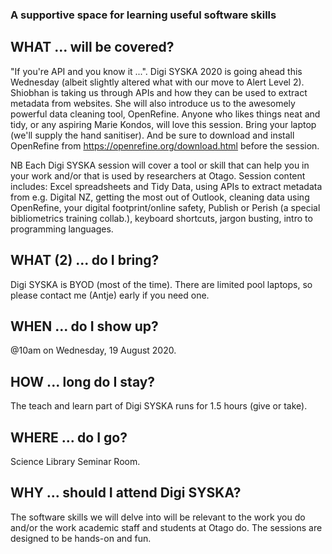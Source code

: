 ### A supportive space for learning useful software skills

## WHAT ... will be covered?
"If you're API and you know it ...". Digi SYSKA 2020 is going ahead this Wednesday (albeit slightly altered what with our move to Alert Level 2). Shiobhan is taking us through APIs and how they can be used to extract metadata from websites. She will also introduce us to the awesomely powerful data cleaning tool, OpenRefine. Anyone who likes things neat and tidy, or any aspiring Marie Kondos, will love this session. Bring your laptop (we'll supply the hand sanitiser). And be sure to download and install OpenRefine from https://openrefine.org/download.html before the session. 

NB Each Digi SYSKA session will cover a tool or skill that can help you in your work and/or that is used by researchers at Otago. Session content includes: Excel spreadsheets and Tidy Data, using APIs to extract metadata from e.g. Digital NZ, getting the most out of Outlook, cleaning data using OpenRefine, your digital footprint/online safety, Publish or Perish (a special bibliometrics training collab.), keyboard shortcuts, jargon busting, intro to programming languages.   

## WHAT (2) ... do I bring?
Digi SYSKA is BYOD (most of the time). There are limited pool laptops, so please contact me (Antje) early if you need one. 

## WHEN ... do I show up?
@10am on Wednesday, 19 August 2020. 

## HOW ... long do I stay?
The teach and learn part of Digi SYSKA runs for 1.5 hours (give or take).

## WHERE ... do I go?
Science Library Seminar Room.

## WHY ... should I attend Digi SYSKA?
The software skills we will delve into will be relevant to the work you do and/or the work academic staff and students at Otago do. The sessions are designed to be hands-on and fun. 

